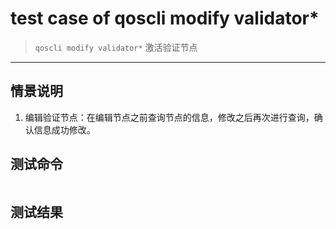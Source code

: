 # test case of qoscli modify validator*

> `qoscli modify validator*` 激活验证节点

---

## 情景说明

1. 编辑验证节点：在编辑节点之前查询节点的信息，修改之后再次进行查询，确认信息成功修改。

## 测试命令

```bash

```

## 测试结果

```bash

```
